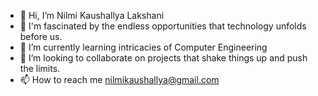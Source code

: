 - 👋 Hi, I’m Nilmi Kaushallya Lakshani
- 👀 I'm fascinated by the endless opportunities that technology unfolds before us.
- 🌱 I’m currently learning intricacies of Computer Engineering
- 💞️ I’m looking to collaborate on projects that shake things up and push the limits.
- 📫 How to reach me nilmikaushallya@gmail.com



<!---
NilmiKaushallya/NilmiKaushallya is a ✨ special ✨ repository because its `README.md` (this file) appears on your GitHub profile.
You can click the Preview link to take a look at your changes.
--->
